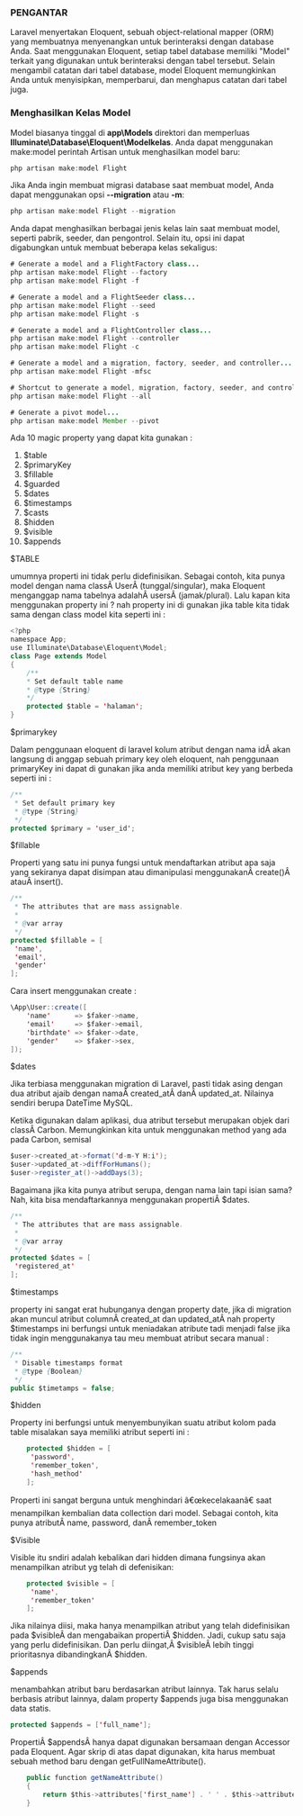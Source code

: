 ### PENGANTAR 

Laravel menyertakan Eloquent, sebuah object-relational mapper (ORM) yang membuatnya menyenangkan untuk berinteraksi dengan database Anda. Saat menggunakan Eloquent, setiap tabel database memiliki "Model" terkait yang digunakan untuk berinteraksi dengan tabel tersebut. Selain mengambil catatan dari tabel database, model Eloquent memungkinkan Anda untuk menyisipkan, memperbarui, dan menghapus catatan dari tabel juga.

### Menghasilkan Kelas Model

Model biasanya tinggal di **app\Models** direktori dan memperluas **Illuminate\Database\Eloquent\Modelkelas**. Anda dapat menggunakan make:model perintah Artisan untuk menghasilkan model baru:

```java
php artisan make:model Flight
```

Jika Anda ingin membuat migrasi database saat membuat model, Anda dapat menggunakan opsi **--migration** atau **-m**:

```java
php artisan make:model Flight --migration
```
Anda dapat menghasilkan berbagai jenis kelas lain saat membuat model, seperti pabrik, seeder, dan pengontrol. Selain itu, opsi ini dapat digabungkan untuk membuat beberapa kelas sekaligus:

```java
# Generate a model and a FlightFactory class...
php artisan make:model Flight --factory
php artisan make:model Flight -f

# Generate a model and a FlightSeeder class...
php artisan make:model Flight --seed
php artisan make:model Flight -s

# Generate a model and a FlightController class...
php artisan make:model Flight --controller
php artisan make:model Flight -c

# Generate a model and a migration, factory, seeder, and controller...
php artisan make:model Flight -mfsc

# Shortcut to generate a model, migration, factory, seeder, and controller...
php artisan make:model Flight --all

# Generate a pivot model...
php artisan make:model Member --pivot
```


Ada 10 magic property yang dapat kita gunakan :

1. $table
2. $primaryKey
3. $fillable
4. $guarded
5. $dates
6. $timestamps
7. $casts
8. $hidden
9. $visible
10. $appends

$TABLE

umumnya properti ini tidak perlu didefinisikan. Sebagai contoh, kita punya model dengan nama classÂ UserÂ (tunggal/singular), maka Eloquent menganggap nama tabelnya adalahÂ usersÂ (jamak/plural).
Lalu kapan kita menggunakan property ini ? nah property ini di gunakan jika table kita tidak sama dengan class model kita seperti ini :

```java
<?php
namespace App;
use Illuminate\Database\Eloquent\Model;
class Page extends Model
{
    /**
    * Set default table name
    * @type {String}
    */
    protected $table = 'halaman';
}
```

$primarykey

Dalam penggunaan eloquent di laravel kolum atribut dengan nama idÂ akan langsung di anggap sebuah primary key oleh eloquent, nah penggunaan primaryKey ini dapat di gunakan jika anda memiliki atribut key yang berbeda seperti ini :

```java
/**
 * Set default primary key
 * @type {String}
 */
protected $primary = 'user_id';
```

$fillable

Properti yang satu ini punya fungsi untuk mendaftarkan atribut apa saja yang sekiranya dapat disimpan atau dimanipulasi menggunakanÂ create()Â atauÂ insert().

```java
/**
 * The attributes that are mass assignable.
 *
 * @var array
 */
protected $fillable = [
 'name',
 'email',
 'gender'
];

```
Cara insert menggunakan create :
```java
\App\User::create([
    'name'      => $faker->name,
    'email'     => $faker->email,
    'birthdate' => $faker->date,
    'gender'    => $faker->sex,
]);
```
$dates

Jika terbiasa menggunakan migration di Laravel, pasti tidak asing dengan dua atribut ajaib dengan namaÂ created_atÂ danÂ updated_at. Nilainya sendiri berupa DateTime MySQL.

Ketika digunakan dalam aplikasi, dua atribut tersebut merupakan objek dari classÂ Carbon. Memungkinkan kita untuk menggunakan method yang ada pada Carbon, semisal

```java
$user->created_at->format('d-m-Y H:i');
$user->updated_at->diffForHumans();
$user->register_at()->addDays(3);
```
Bagaimana jika kita punya atribut serupa, dengan nama lain tapi isian sama? Nah, kita bisa mendaftarkannya menggunakan propertiÂ $dates.

```java
/**
 * The attributes that are mass assignable.
 *
 * @var array
 */
protected $dates = [
 'registered_at'
];
```
$timestamps

property ini sangat erat hubunganya dengan property date, jika di migration akan muncul atribut columnÂ  created_at dan updated_atÂ nah property $timestamps ini berfungsi untuk meniadakan atribute tadi menjadi false jika tidak ingin menggunakanya tau meu membuat atribut secara manual :
```java
/**
 * Disable timestamps format
 * @type {Boolean}
 */
public $timetamps = false;
```
$hidden

Property ini berfungsi untuk menyembunyikan suatu atribut kolom pada table misalakan saya memiliki atribut seperti ini :
```java
    protected $hidden = [
     'password',
     'remember_token',
     'hash_method'
    ];
```
Properti ini sangat berguna untuk menghindari â€œkecelakaanâ€ saat menampilkan kembalian data collection dari model. Sebagai contoh, kita punya atributÂ name, password, danÂ remember_token

$Visible

Visible itu sndiri adalah kebalikan dari hidden dimana fungsinya akan menampilkan atribut yg telah di defenisikan:

```java
    protected $visible = [
     'name',
     'remember_token'
    ];
```
Jika nilainya diisi, maka hanya menampilkan atribut yang telah didefinisikan pada $visibleÂ dan mengabaikan propertiÂ $hidden. Jadi, cukup satu saja yang perlu didefinisikan. Dan perlu diingat,Â $visibleÂ lebih tinggi prioritasnya dibandingkanÂ $hidden.

$appends

menambahkan atribut baru berdasarkan atribut lainnya. Tak harus selalu berbasis atribut lainnya, dalam property $appends juga bisa menggunakan data statis.
```java
protected $appends = ['full_name'];
```
PropertiÂ $appendsÂ hanya dapat digunakan bersamaan dengan Accessor pada Eloquent. Agar skrip di atas dapat digunakan, kita harus membuat sebuah method baru dengan getFullNameAttribute().

```java
    public function getNameAttribute()
    {
        return $this->attributes['first_name'] . ' ' . $this->attributes['last_name'];
    }
```